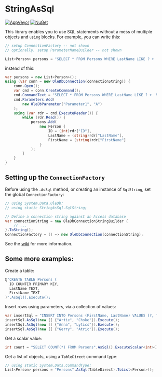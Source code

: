# StringAsSql

[![AppVeyor](https://img.shields.io/appveyor/ci/zspitz/StringAsSql/master.svg?label=appveyor)](https://ci.appveyor.com/project/zspitz/stringassql)
[![NuGet](https://img.shields.io/nuget/v/StringAsSql.svg)](https://www.nuget.org/packages/StringAsSql/)

This library enables you to use SQL statements without a mess of multiple objects and `using` blocks. For example, you can write this:
```csharp
// setup ConnectionFactory -- not shown
// optionally, setup ParameterNameBuilder -- not shown

List<Person> persons = "SELECT * FROM Persons WHERE LastName LIKE ? + '%'".AsSql("A").ToList<Person>();
```
instead of this:
```csharp
var persons = new List<Person>();
using (var conn = new OleDbConnection(connectionString)) {
    conn.Open();
    var cmd = conn.CreateCommand();
    cmd.CommandText = "SELECT * FROM Persons WHERE LastName LIKE ? + '%'";
    cmd.Parameters.Add(
        new OleDbParameter("Parameter1", "A")
    );
    using (var rdr = cmd.ExecuteReader()) {
        while (rdr.Read()) {
            persons.Add(
                new Person {
                    ID = (int)rdr["ID"],
                    LastName = (string)rdr["LastName"],
                    FirstName = (string)rdr["FirstName"]
                }
            );
        }
    }
}
```
## Setting up the `ConnectionFactory`
Before using the `.AsSql` method, or creating an instance of `SqlString`, set the global `ConnectionFactory`:
```csharp
// using System.Data.OleDb;
// using static StringAsSql.SqlString;

// Define a connection string against an Access database
var connectionString = new OleDbConnectionStringBuilder {
    // ...
}.ToString();
ConnectionFactory = () => new OleDbConnection(connectionString);
```
See the [wiki](https://github.com/zspitz/StringAsSql/wiki) for more information.

## Some more examples:

Create a table:
```csharp
@"CREATE TABLE Persons (
  ID COUNTER PRIMARY KEY, 
  LastName TEXT,
  FirstName TEXT
)".AsSql().Execute();
```

Insert rows using parameters, via a collection of values:
```csharp
var insertSql = "INSERT INTO Persons (FirstName, LastName) VALUES (?, ?)";
insertSql.AsSql(new [] {"Artie", "Choke"}).Execute();
insertSql.AsSql(new [] {"Anna", "Lytics"}).Execute();
insertSql.AsSql(new [] {"Gerry", "Atric"}).Execute();
```

Get a scalar value:
```csharp
int count = "SELECT COUNT(*) FROM Persons".AsSql().ExecuteScalar<int>();
```

Get a list of objects, using a `TableDirect` command type:
```csharp
// using static System.Data.CommandType;
List<Person> persons = "Persons".AsSql(TableDirect).ToList<Person>();
```